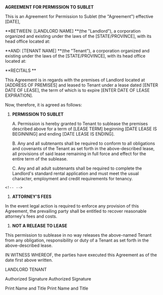 **AGREEMENT FOR PERMISSION TO SUBLET**

This is an Agreement for Permission to Sublet (the "Agreement")
effective \[DATE\],

**BETWEEN: \[LANDLORD NAME\] **(the \"Landlord\"), a corporation
organized and existing under the laws of the \[STATE/PROVINCE\], with
its head office located at:

**AND: \[TENANT NAME\] **(the \"Tenant\"), a corporation organized and
existing under the laws of the \[STATE/PROVINCE\], with its head office
located at:

**RECITALS **

This Agreement is in regards with the premises of Landlord located at
\[ADDRESS OF PREMISES\] and leased to Tenant under a lease dated \[ENTER
DATE OF LEASE\], the term of which is to expire \[ENTER DATE OF LEASE
EXPIRATION\].

Now, therefore, it is agreed as follows:

1.  **PERMISSION TO SUBLET**

    A.  Permission is hereby granted to Tenant to sublease the premises
        described above for a term of \[LEASE TERM\] beginning \[DATE
        LEASE IS BEGINNING\] and ending \[DATE LEASE IS ENDING\].

    B.  Any and all subtenants shall be required to conform to all
        obligations and covenants of the Tenant as set forth in the
        above-described lease, all provisions of said lease remaining in
        full force and effect for the entire term of the sublease.

    C.  Any and all adult subtenants shall be required to complete the
        Landlord\'s standard rental application and must meet the usual
        character, employment and credit requirements for tenancy.

```{=html}
<!-- -->
```
1.  **ATTORNEY'S FEES**

In the event legal action is required to enforce any provision of this
Agreement, the prevailing party shall be entitled to recover reasonable
attorney\'s fees and costs.

1.  **NOT A RELEASE TO LEASE**

This permission to sublease in no way releases the above-named Tenant
from any obligation, responsibility or duty of a Tenant as set forth in
the above-described lease.

IN WITNESS WHEREOF, the parties have executed this Agreement as of the
date first above written.

LANDLORD TENANT

Authorized Signature Authorized Signature

Print Name and Title Print Name and Title
